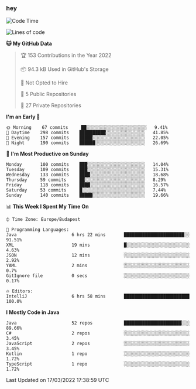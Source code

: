 ### hey

<!--START_SECTION:waka-->
![Code Time](http://img.shields.io/badge/Code%20Time-634%20hrs%201%20min-blue)

![Lines of code](https://img.shields.io/badge/From%20Hello%20World%20I%27ve%20Written-487%20Thousand%20lines%20of%20code-blue)

**🐱 My GitHub Data** 

> 🏆 153 Contributions in the Year 2022
 > 
> 📦 94.3 kB Used in GitHub's Storage 
 > 
> 🚫 Not Opted to Hire
 > 
> 📜 5 Public Repositories 
 > 
> 🔑 27 Private Repositories  
 > 
**I'm an Early 🐤** 

```text
🌞 Morning    67 commits     ██░░░░░░░░░░░░░░░░░░░░░░░   9.41% 
🌆 Daytime    298 commits    ██████████░░░░░░░░░░░░░░░   41.85% 
🌃 Evening    157 commits    █████░░░░░░░░░░░░░░░░░░░░   22.05% 
🌙 Night      190 commits    ██████░░░░░░░░░░░░░░░░░░░   26.69%

```
📅 **I'm Most Productive on Sunday** 

```text
Monday       100 commits    ███░░░░░░░░░░░░░░░░░░░░░░   14.04% 
Tuesday      109 commits    ███░░░░░░░░░░░░░░░░░░░░░░   15.31% 
Wednesday    133 commits    ████░░░░░░░░░░░░░░░░░░░░░   18.68% 
Thursday     59 commits     ██░░░░░░░░░░░░░░░░░░░░░░░   8.29% 
Friday       118 commits    ████░░░░░░░░░░░░░░░░░░░░░   16.57% 
Saturday     53 commits     █░░░░░░░░░░░░░░░░░░░░░░░░   7.44% 
Sunday       140 commits    █████░░░░░░░░░░░░░░░░░░░░   19.66%

```


📊 **This Week I Spent My Time On** 

```text
⌚︎ Time Zone: Europe/Budapest

💬 Programming Languages: 
Java                     6 hrs 22 mins       ███████████████████████░░   91.51% 
XML                      19 mins             █░░░░░░░░░░░░░░░░░░░░░░░░   4.63% 
JSON                     12 mins             ░░░░░░░░░░░░░░░░░░░░░░░░░   2.92% 
YAML                     2 mins              ░░░░░░░░░░░░░░░░░░░░░░░░░   0.7% 
GitIgnore file           0 secs              ░░░░░░░░░░░░░░░░░░░░░░░░░   0.17%

🔥 Editors: 
IntelliJ                 6 hrs 58 mins       █████████████████████████   100.0%

```

**I Mostly Code in Java** 

```text
Java                     52 repos            ██████████████████████░░░   89.66% 
C#                       2 repos             ░░░░░░░░░░░░░░░░░░░░░░░░░   3.45% 
JavaScript               2 repos             ░░░░░░░░░░░░░░░░░░░░░░░░░   3.45% 
Kotlin                   1 repo              ░░░░░░░░░░░░░░░░░░░░░░░░░   1.72% 
TypeScript               1 repo              ░░░░░░░░░░░░░░░░░░░░░░░░░   1.72%

```



 Last Updated on 17/03/2022 17:38:59 UTC
<!--END_SECTION:waka-->
